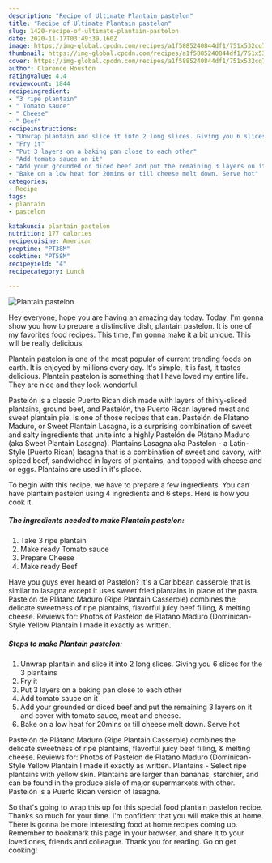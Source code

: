 ```yaml
---
description: "Recipe of Ultimate Plantain pastelon"
title: "Recipe of Ultimate Plantain pastelon"
slug: 1420-recipe-of-ultimate-plantain-pastelon
date: 2020-11-17T03:49:39.160Z
image: https://img-global.cpcdn.com/recipes/a1f5885240844df1/751x532cq70/plantain-pastelon-recipe-main-photo.jpg
thumbnail: https://img-global.cpcdn.com/recipes/a1f5885240844df1/751x532cq70/plantain-pastelon-recipe-main-photo.jpg
cover: https://img-global.cpcdn.com/recipes/a1f5885240844df1/751x532cq70/plantain-pastelon-recipe-main-photo.jpg
author: Clarence Houston
ratingvalue: 4.4
reviewcount: 1844
recipeingredient:
- "3 ripe plantain"
- " Tomato sauce"
- " Cheese"
- " Beef"
recipeinstructions:
- "Unwrap plantain and slice it into 2 long slices. Giving you 6 slices for the 3 plantains"
- "Fry it"
- "Put 3 layers on a baking pan close to each other"
- "Add tomato sauce on it"
- "Add your grounded or diced beef and put the remaining 3 layers on it and cover with tomato sauce, meat and cheese."
- "Bake on a low heat for 20mins or till cheese melt down. Serve hot"
categories:
- Recipe
tags:
- plantain
- pastelon

katakunci: plantain pastelon 
nutrition: 177 calories
recipecuisine: American
preptime: "PT38M"
cooktime: "PT58M"
recipeyield: "4"
recipecategory: Lunch

---
```



![Plantain pastelon](https://img-global.cpcdn.com/recipes/a1f5885240844df1/751x532cq70/plantain-pastelon-recipe-main-photo.jpg)

Hey everyone, hope you are having an amazing day today. Today, I'm gonna show you how to prepare a distinctive dish, plantain pastelon. It is one of my favorites food recipes. This time, I'm gonna make it a bit unique. This will be really delicious.

Plantain pastelon is one of the most popular of current trending foods on earth. It is enjoyed by millions every day. It's simple, it is fast, it tastes delicious. Plantain pastelon is something that I have loved my entire life. They are nice and they look wonderful.

Pastelón is a classic Puerto Rican dish made with layers of thinly-sliced plantains, ground beef, and Pastelón, the Puerto Rican layered meat and sweet plantain pie, is one of those recipes that can. Pastelón de Plátano Maduro, or Sweet Plantain Lasagna, is a surprising combination of sweet and salty ingredients that unite into a highly Pastelón de Plátano Maduro (aka Sweet Plantain Lasagna). Plantains Lasagna aka Pastelon - a Latin-Style (Puerto Rican) lasagna that is a combination of sweet and savory, with spiced beef, sandwiched in layers of plantains, and topped with cheese and or eggs. Plantains are used in it&#39;s place.


To begin with this recipe, we have to prepare a few ingredients. You can have plantain pastelon using 4 ingredients and 6 steps. Here is how you cook it.

<!--inarticleads1-->

##### The ingredients needed to make Plantain pastelon:

1. Take 3 ripe plantain
1. Make ready  Tomato sauce
1. Prepare  Cheese
1. Make ready  Beef


Have you guys ever heard of Pastelón? It&#39;s a Caribbean casserole that is similar to lasagna except it uses sweet fried plantains in place of the pasta. Pastelón de Plátano Maduro (Ripe Plantain Casserole) combines the delicate sweetness of ripe plantains, flavorful juicy beef filling, &amp; melting cheese. Reviews for: Photos of Pastelon de Platano Maduro (Dominican-Style Yellow Plantain I made it exactly as written. 

<!--inarticleads2-->

##### Steps to make Plantain pastelon:

1. Unwrap plantain and slice it into 2 long slices. Giving you 6 slices for the 3 plantains
1. Fry it
1. Put 3 layers on a baking pan close to each other
1. Add tomato sauce on it
1. Add your grounded or diced beef and put the remaining 3 layers on it and cover with tomato sauce, meat and cheese.
1. Bake on a low heat for 20mins or till cheese melt down. Serve hot


Pastelón de Plátano Maduro (Ripe Plantain Casserole) combines the delicate sweetness of ripe plantains, flavorful juicy beef filling, &amp; melting cheese. Reviews for: Photos of Pastelon de Platano Maduro (Dominican-Style Yellow Plantain I made it exactly as written. Plantains - Select ripe plantains with yellow skin. Plantains are larger than bananas, starchier, and can be found in the produce aisle of major supermarkets with other. Pastelón is a Puerto Rican version of lasagna. 

So that's going to wrap this up for this special food plantain pastelon recipe. Thanks so much for your time. I'm confident that you will make this at home. There is gonna be more interesting food at home recipes coming up. Remember to bookmark this page in your browser, and share it to your loved ones, friends and colleague. Thank you for reading. Go on get cooking!
